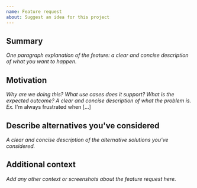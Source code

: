 ```yaml
---
name: Feature request
about: Suggest an idea for this project
---
```


<!--

Have you read diag's Code of Conduct? By filing an Issue, you are
expected to comply with it, including treating everyone with respect:
https://github.com/mbits-libs/diag/blob/master/CODE_OF_CONDUCT.md

-->

## Summary

_One paragraph explanation of the feature: a clear and concise description of what you want to happen._

## Motivation

_Why are we doing this? What use cases does it support? What is the expected outcome? A clear and concise description of what the problem is. Ex._ I'm always frustrated when [...]

## Describe alternatives you've considered

_A clear and concise description of the alternative solutions you've considered._

## Additional context

_Add any other context or screenshots about the feature request here._ 
